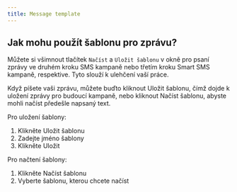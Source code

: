 ```yaml
---
title: Message template
---
```


## Jak mohu použít šablonu pro zprávu?
Můžete si všimnout tlačítek `Načíst` a `Uložit šablonu` v okně pro psaní zprávy ve druhém kroku SMS kampaně nebo třetím kroku Smart SMS kampaně, respektive. Tyto slouží k ulehčení vaší práce.

Když píšete vaši zprávu, můžete buďto kliknout Uložit šablonu, čímž dojde k uložení zprávy pro budoucí kampaně, nebo kliknout Načíst šablonu, abyste mohli načíst předešle napsaný text.

Pro uložení šablony:
1.	Klikněte Uložit šablonu
2.	Zadejte jméno šablony
3.	Klikněte Uložit

Pro načtení šablony:
1.	Klikněte Načíst šablonu
2.	Vyberte šablonu, kterou chcete načíst
